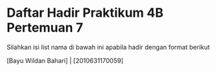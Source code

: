 # Daftar Hadir Praktikum 4B Pertemuan 7
Silahkan isi list nama di bawah ini apabila hadir dengan format berikut

[Bayu Wildan Bahari] | [2010631170059]

